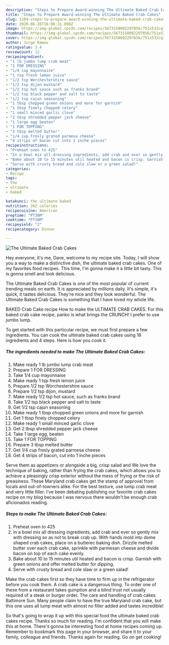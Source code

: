```yaml
---
description: "Steps to Prepare Award-winning The Ultimate Baked Crab Cakes"
title: "Steps to Prepare Award-winning The Ultimate Baked Crab Cakes"
slug: 1109-steps-to-prepare-award-winning-the-ultimate-baked-crab-cakes
date: 2020-06-26T16:08:31.698Z
image: https://img-global.cpcdn.com/recipes/5673158082297856/751x532cq70/the-ultimate-baked-crab-cakes-recipe-main-photo.jpg
thumbnail: https://img-global.cpcdn.com/recipes/5673158082297856/751x532cq70/the-ultimate-baked-crab-cakes-recipe-main-photo.jpg
cover: https://img-global.cpcdn.com/recipes/5673158082297856/751x532cq70/the-ultimate-baked-crab-cakes-recipe-main-photo.jpg
author: Jorge Ramos
ratingvalue: 3.4
reviewcount: 12
recipeingredient:
- "1 lb jumbo lump crab meat"
- "1 FOR DRESSING"
- "1/4 cup mayonnaise"
- "1 tsp fresh lemon juice"
- "1/2 tsp Worchestershire sauce"
- "1/2 tsp dijon mustard"
- "1/2 tsp hot sauce such as franks brand"
- "1/2 tsp black pepper and salt to taste"
- "1/2 tsp cajun seasoning"
- "1 tbsp chopped green onions and more for garnish"
- "1 tbsp finely chopped celery"
- "1 small minced garlic clove"
- "2 tbsp shredded pepper jack cheese"
- "1 large egg beaten"
- "1 FOR TOPPING"
- "3 tbsp melted butter"
- "1/4 cup fresly grated parmesa cheese"
- "4 strips of bacon cut into 1 inche pieces"
recipeinstructions:
- "Preheat oven to 425"
- "In a bowl mix all dressing ingredients, add crab and ever so gently mix with dressing so as not to break crab up. With hands mold into dome shaped crab cakes, place on a butterec baking dish. Drizzle melted butter over each crab cake, sprinkle with parmesan cheese and divide bacon on top of each cake evenly."
- "Bake about 10 to 15 minutes util heated and bacon is crisp. Garnish with green onions and offer melted butter for dipping."
- "Serve with crusty bread and cole slaw or a green salad!"
categories:
- Recipe
tags:
- the
- ultimate
- baked

katakunci: the ultimate baked 
nutrition: 262 calories
recipecuisine: American
preptime: "PT38M"
cooktime: "PT38M"
recipeyield: "2"
recipecategory: Dinner

---
```



![The Ultimate Baked Crab Cakes](https://img-global.cpcdn.com/recipes/5673158082297856/751x532cq70/the-ultimate-baked-crab-cakes-recipe-main-photo.jpg)

Hey everyone, it's me, Dave, welcome to my recipe site. Today, I will show you a way to make a distinctive dish, the ultimate baked crab cakes. One of my favorites food recipes. This time, I'm gonna make it a little bit tasty. This is gonna smell and look delicious.

The Ultimate Baked Crab Cakes is one of the most popular of current trending meals on earth. It is appreciated by millions daily. It's simple, it's quick, it tastes delicious. They're nice and they look wonderful. The Ultimate Baked Crab Cakes is something that I have loved my whole life.

BAKED Crab Cake recipe How to make the ULTIMATE CRAB CAKES. For this baked crab cake recipe, panko is what brings the CRUNCH! I prefer to use jumbo lump.


To get started with this particular recipe, we must first prepare a few ingredients. You can cook the ultimate baked crab cakes using 18 ingredients and 4 steps. Here is how you cook it.

<!--inarticleads1-->

##### The ingredients needed to make The Ultimate Baked Crab Cakes:

1. Make ready 1 lb jumbo lump crab meat
1. Prepare 1 FOR DRESSING
1. Take 1/4 cup mayonnaise
1. Make ready 1 tsp fresh lemon juice
1. Prepare 1/2 tsp Worchestershire sauce
1. Prepare 1/2 tsp dijon, mustard
1. Make ready 1/2 tsp hot sauce, such as franks brand
1. Take 1/2 tsp black pepper and salt to taste
1. Get 1/2 tsp cajun seasoning
1. Make ready 1 tbsp chopped green onions and more for garnish
1. Get 1 tbsp finely chopped celery
1. Make ready 1 small minced garlic clove
1. Get 2 tbsp shredded pepper jack cheese
1. Take 1 large egg, beaten
1. Take 1 FOR TOPPING
1. Prepare 3 tbsp melted butter
1. Get 1/4 cup fresly grated parmesa cheese
1. Get 4 strips of bacon, cut into 1 inche pieces


Serve them as appetizers or alongside a big, crisp salad and We love the technique of baking, rather than frying the crab cakes, which allows you to achieve a pleasingly crisp exterior without the mess of frying or the risk of greasiness. These Maryland crab cakes get the stamp of approval from locals and out-of-towners alike. For the best texture, use lump crab meat and very little filler. I&#39;ve been debating publishing our favorite crab cakes recipe on my blog because I was nervous there wouldn&#39;t be enough crab aficionados reading. 

<!--inarticleads2-->

##### Steps to make The Ultimate Baked Crab Cakes:

1. Preheat oven to 425
1. In a bowl mix all dressing ingredients, add crab and ever so gently mix with dressing so as not to break crab up. With hands mold into dome shaped crab cakes, place on a butterec baking dish. Drizzle melted butter over each crab cake, sprinkle with parmesan cheese and divide bacon on top of each cake evenly.
1. Bake about 10 to 15 minutes util heated and bacon is crisp. Garnish with green onions and offer melted butter for dipping.
1. Serve with crusty bread and cole slaw or a green salad!


Make the crab cakes first so they have time to firm up in the refrigerator before you cook them. A crab cake is a dangerous thing. To order one of these from a restaurant takes gumption and a blind trust not usually required of a steak or burger order. The care and handling of crab cakes Baltimore Sun. Many people claim to have the true Maryland crab cake, but this one uses all lump meat with almost no filler added and tastes incredible! 

So that's going to wrap it up with this special food the ultimate baked crab cakes recipe. Thanks so much for reading. I'm confident that you will make this at home. There's gonna be interesting food at home recipes coming up. Remember to bookmark this page in your browser, and share it to your family, colleague and friends. Thanks again for reading. Go on get cooking!
